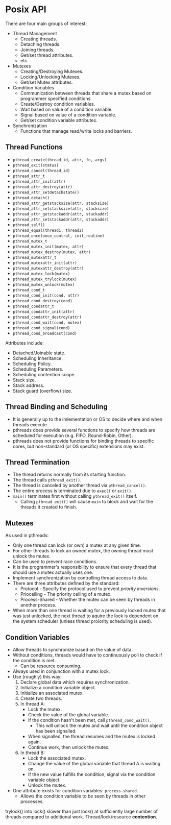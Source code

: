 # Posix API

There are four main groups of interest:
+ Thread Management
  - Creating threads.
  - Detaching threads.
  - Joining threads.
  - Get/set thread attributes.
  - etc.
+ Mutexes
  - Creating/Destroying Mutexes.
  - Locking/Unlocking Mutexes.
  - Get/set Mutex attributes.
+ Condition Variables
  - Communication between threads that share a mutex based on programmer
    specified conditions.
  - Create/Destroy condition variables.
  - Wait based on value of a condition variable.
  - Signal based on value of a condition variable.
  - Get/set condition variable attributes.
+ Synchronization
  - Functions that manage read/write locks and barriers.

## Thread Functions

+ `pthread_create(thread_id, attr, fn, args)`
+ `pthread_exit(status)`
+ `pthread_cancel(thread_id)`
+ `pthread_attr_t`
+ `pthread_attr_init(attr)`
+ `pthread_attr_destroy(attr)`
+ `pthread_attr_setdetachstate()`
+ `pthread_detach()`
+ `pthread_attr_getstacksize(attr, stacksize)`
+ `pthread_attr_setstacksize(attr, stacksize)`
+ `pthread_attr_getstackaddr(attr, stackaddr)`
+ `pthread_attr_setstackaddr(attr, stackaddr)`
+ `pthread_self()`
+ `pthread_equal(thread1, thread2)`
+ `pthread_once(once_control, init_routine)`
+ `pthread_mutex_t`
+ `pthread_mutex_init(mutex, attr)`
+ `pthread_mutex_destroy(mutex, attr)`
+ `pthread_mutexattr_t`
+ `pthread_mutexattr_init(attr)`
+ `pthread_mutexattr_destroy(attr)`
+ `pthread_mutex_lock(mutex)`
+ `pthread_mutex_trylock(mutex)`
+ `pthread_mutex_unlock(mutex)`
+ `pthread_cond_t`
+ `pthread_cond_init(cond, attr)`
+ `pthread_cond_destroy(cond)`
+ `pthread_condattr_t`
+ `pthread_condattr_init(attr)`
+ `pthread_condattr_destroy(attr)`
+ `pthread_cond_wait(cond, mutex)`
+ `pthread_cond_signal(cond)`
+ `pthread_cond_broadcast(cond)`

Attributes include:
+ Detached/Joinable state.
+ Scheduling Inheritance.
+ Scheduling Policy.
+ Scheduling Parameters.
+ Scheduling contention scope.
+ Stack size.
+ Stack address.
+ Stack guard (overflow) size.

## Thread Binding and Scheduling

+ It is generally up to the imlementation or OS to decide where and when
  threads execute.
+ pthreads does provide several functions to specify how threads are scheduled
  for execution (e.g. FIFO, Round-Robin, Other).
+ pthreads does not provide functions for binding threads to specific cores,
  but non-standard (or OS specific) extensions may exist.

## Thread Termination

+ The thread returns normally from its starting function.
+ The thread calls `pthread_exit()`.
+ The thread is canceled by another thread via `pthread_cancel()`.
+ The entire process is terminated due to `exec()` or `exit()`.
+ `main()` terminates first without calling `pthread_exit()` itself.
  - Calling `pthread_exit()` will cause `main` to block and wait for the
    threads it created to finish.

## Mutexes

As used in pthreads:
+ Only one thread can lock (or own) a mutex at any given time.
+ For other threads to lock an owned mutex, the owning thread must unlock the
  mutex.
+ Can be used to prevent race conditions.
+ It is the programmer's responsibility to ensure that every thread that should
  use a mutex actually uses one.
+ Implement synchronization by controlling thread access to data.
+ There are three attributes defined by the standard:
  - Protocol - Specify the protocol used to prevent _priority inversions_.
  - Prioceiling - The priority ceiling of a mutex.
  - Process-Shared - Whether the mutex can be seen by threads in another
    process.
+ When more than one thread is waiting for a previously locked mutex that was
  just unlocked, the next thread to aquire the lock is dependent on the system
  scheduler (unless thread proiority scheduling is used).

## Condition Variables

+ Allow threads to synchronize based on the value of data.
+ Without conditions, threads would have to continuously poll to check if the
  condition is met.
  - Can be resource consuming.
+ Always used in conjunction with a mutex lock.
+ Use (roughly) this way:
  1. Declare global data which requires synchronization.
  2. Initialize a condition variable object.
  3. Initialize an associated mutex.
  4. Create two threads.
  5. In thread A:
     + Lock the mutex.
     + Check the value of the global variable.
     + If the condition hasn't been met, call `pthread_cond_wait()`.
       - This will unlock the mutex and wait until the condition object has
         been signalled.
     + When signalled, the thread resumes and the mutex is locked again.
     + Continue work, then unlock the mutex.
  6. In thread B:
     + Lock the associated mutex.
     + Change the value of the global variable that thread A is waiting on.
     + If the new value fulfills the condition, signal via the condition
       variable object.
     + Unlock the mutex.
+ One attribute exists for condition variables: `process-shared`.
  - Allows the condition variable to be seen by threads in other processes.

trylock() into lock() slower than just lock() at
sufficiently large number of threads compared to
additional work. Thread/lock/resource **contention**.
